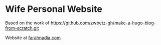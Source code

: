 # Wife Personal Website

Based on the work of https://github.com/zwbetz-gh/make-a-hugo-blog-from-scratch.git

Website at [farahnadia.com](https://www.farahnadia.com)
